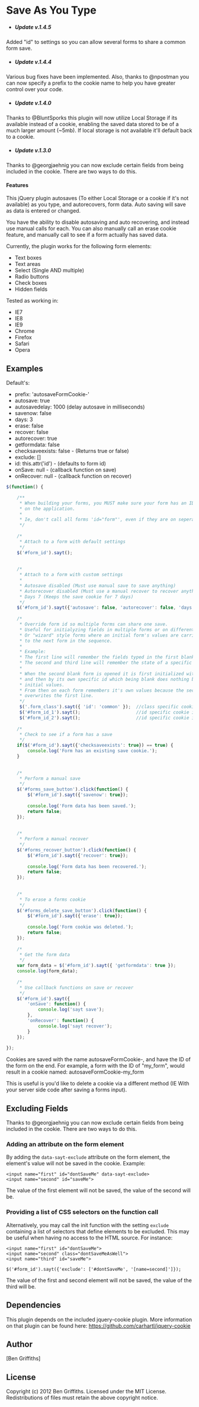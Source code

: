 # Save As You Type

* ##### Update v.1.4.5 #####
Added "id" to settings so you can allow several forms to share a common form save.

* ##### Update v.1.4.4 #####
Various bug fixes have been implemented. Also, thanks to @npostman you can now specify a prefix to the cookie name to help you have greater control over your code.

* ##### Update v.1.4.0 #####
Thanks to @BluntSporks this plugin will now utilize Local Storage if its available instead of a cookie, enabling the saved data stored to be of a much larger amount (~5mb). If local storage is not available it'll default back to a cookie.

* ##### Update v.1.3.0 ####
Thanks to @georgjaehnig you can now exclude certain fields from being included in the cookie. There are two ways to do this.

#### Features ####

This jQuery plugin autosaves (To either Local Storage or a cookie if it's not available) as you type, and autorecovers, form data. Auto saving will save as data is entered or changed.

You have the ability to disable autosaving and auto recovering, and instead use manual calls for each. You can also manually call an erase cookie feature, and manually call to see if a form actually has saved data.

Currently, the plugin works for the following form elements:

* Text boxes
* Text areas
* Select (Single AND multiple)
* Radio buttons
* Check boxes
* Hidden fields

Tested as working in:

* IE7
* IE8
* IE9
* Chrome
* Firefox
* Safari
* Opera

## Examples

Default's:

* prefix: 'autosaveFormCookie-'
* autosave: true
* autosavedelay: 1000 (delay autosave in milliseconds)
* savenow: false
* days: 3
* erase: false
* recover: false
* autorecover: true
* getformdata: false
* checksaveexists: false - (Returns true or false)
* exclude: []
* id: this.attr('id') - (defaults to form id)
* onSave: null - (callback function on save)
* onRecover: null - (callback function on recover)


```js
$(function() {

    /**
     * When building your forms, you MUST make sure your form has an ID, and that it's unique
     * on the application.
     *
     * Ie, don't call all forms 'id="form"', even if they are on seperate pages.
     */
    
    /*
     * Attach to a form with default settings
     */
    $('#form_id').sayt();
    
    
    /*
     * Attach to a form with custom settings
     *
     * Autosave disabled (Must use manual save to save anything)
     * Autorecover disabled (Must use a manual recover to recover anything)
     * Days 7 (Keeps the save cookie for 7 days)
     */
    $('#form_id').sayt({'autosave': false, 'autorecover': false, 'days': 7});
    
    /*
     * Override form id so multiple forms can share one save.
     * Useful for initialyzing fields in multiple forms or on different pages
     * Or "wizard" style forms where an initial form's values are carried forward
     * to the next form in the sequence.
     * 
     * Example:
     * The first line will remember the fields typed in the first blank form of class "form_class".
     * The second and third line will remember the state of a specific form.
     *
     * When the second blank form is opened it is first initialized with "form_class" 
     * and then by its own specific id which being blank does nothing but take on the 
     * initial values.
     * From then on each form remembers it's own values because the second line always 
     * overwrites the first line.
     */
     $('.form_class').sayt({ 'id': 'common' });  //class specific cookie id = prefix + 'common'
     $('#form_id_1').sayt();                     //id specific cookie id = prefix + 'form_id_1'
     $('#form_id_2').sayt();                     //id specific cookie id = prefix + 'form_id_2'
        
    /*
     * Check to see if a form has a save
     */
    if($('#form_id').sayt({'checksaveexists': true}) == true) {
        console.log('Form has an existing save cookie.');
    }
    
    
    /*
     * Perform a manual save
     */
    $('#forms_save_button').click(function() {
        $('#form_id').sayt({'savenow': true});
        
        console.log('Form data has been saved.');
        return false;
    });
    
    
    /*
     * Perform a manual recover
     */
    $('#forms_recover_button').click(function() {
        $('#form_id').sayt({'recover': true});
        
        console.log('Form data has been recovered.');
        return false;
    });
    
    
    /*
     * To erase a forms cookie
     */
    $('#forms_delete_save_button').click(function() {
        $('#form_id').sayt({'erase': true});
        
        console.log('Form cookie was deleted.');
        return false;
    });
    
    /*
     * Get the form data
     */
    var form_data = $('#form_id').sayt({ 'getformdata': true });
    console.log(form_data);
    
    /*
     * Use callback functions on save or recover
     */
    $('#form_id').sayt({
        'onSave': function() {
            console.log('sayt save');
        },
        'onRecover': function() {
            console.log('sayt recover');
        }
    });
    
});
```

Cookies are saved with the name autosaveFormCookie-, and have the ID of the form on the end. For example, a form with the ID of "my_form", would result in a cookie named: autosaveFormCookie-my_form

This is useful is you'd like to delete a cookie via a different method (IE With your server side code after saving a forms input).


## Excluding Fields

Thanks to @georgjaehnig you can now exclude certain fields from being included in the cookie. There are two ways to do this.

### Adding an attribute on the form element

By adding the `data-sayt-exclude` attribute on the form element, the element's value will not be saved in the cookie. Example:
```
<input name="first" id="dontSaveMe" data-sayt-exclude>
<input name="second" id="saveMe">
```
The value of the first element will not be saved, the value of the second will be.

### Providing a list of CSS selectors on the function call

Alternatively, you may call the init function with the setting `exclude` containing a list of selectors that define elements to be excluded. This may be useful when having no access to the HTML source. For instance:
```
<input name="first" id="dontSaveMe">
<input name="second" class="dontSaveMeAsWell">
<input name="third" id="saveMe">
```
```
$('#form_id').sayt({'exclude': ['#dontSaveMe', '[name=second]']});
```
The value of the first and second element will not be saved, the value of the third will be.

## Dependencies

This plugin depends on the included jquery-cookie plugin. More information on that plugin can be found here: https://github.com/carhartl/jquery-cookie


## Author

[Ben Griffiths]


## License

Copyright (c) 2012 Ben Griffiths. Licensed under the MIT License. Redistributions of files must retain the above copyright notice.
